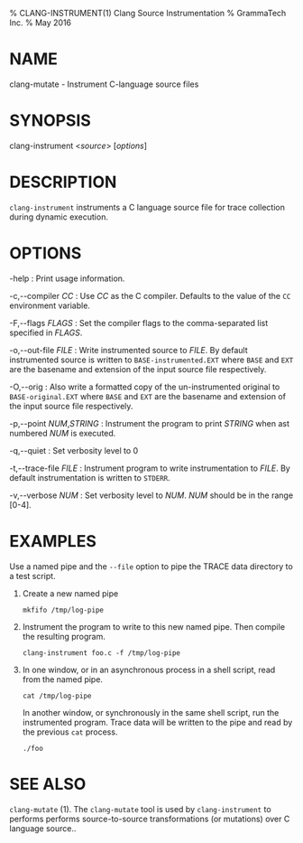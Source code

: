 % CLANG-INSTRUMENT(1) Clang Source Instrumentation
% GrammaTech Inc.
% May 2016

# NAME

clang-mutate - Instrument C-language source files

# SYNOPSIS

clang-instrument <*source*> [*options*]

# DESCRIPTION

`clang-instrument` instruments a C language source file for trace
collection during dynamic execution.

# OPTIONS

-help
:   Print usage information.

-c,--compiler *CC*
:   Use *CC* as the C compiler.  Defaults to the value of the `CC`
    environment variable.

-F,--flags *FLAGS*
:   Set the compiler flags to the comma-separated list specified in
    *FLAGS*.

-o,--out-file *FILE*
:   Write instrumented source to *FILE*.  By default instrumented
    source is written to `BASE-instrumented.EXT` where `BASE` and
    `EXT` are the basename and extension of the input source file
    respectively.

-O,--orig
:   Also write a formatted copy of the un-instrumented original to
    `BASE-original.EXT` where `BASE` and `EXT` are the basename and
    extension of the input source file respectively.

-p,--point *NUM*,*STRING*
:   Instrument the program to print *STRING* when ast numbered *NUM*
    is executed.

-q,--quiet
:   Set verbosity level to 0

-t,--trace-file *FILE*
:   Instrument program to write instrumentation to *FILE*.  By default
    instrumentation is written to `STDERR`.

-v,--verbose *NUM*
:   Set verbosity level to *NUM*.  *NUM* should be in the range [0-4].

# EXAMPLES

Use a named pipe and the `--file` option to pipe the TRACE data
directory to a test script.

1.  Create a new named pipe

        mkfifo /tmp/log-pipe

2.  Instrument the program to write to this new named pipe.  Then
    compile the resulting program.

        clang-instrument foo.c -f /tmp/log-pipe

3.  In one window, or in an asynchronous process in a shell script,
    read from the named pipe.

        cat /tmp/log-pipe

    In another window, or synchronously in the same shell script, run
    the instrumented program.  Trace data will be written to the pipe
    and read by the previous `cat` process.

        ./foo

# SEE ALSO

`clang-mutate` (1).
The `clang-mutate` tool is used by `clang-instrument` to performs
performs source-to-source transformations (or mutations) over C
language source..
